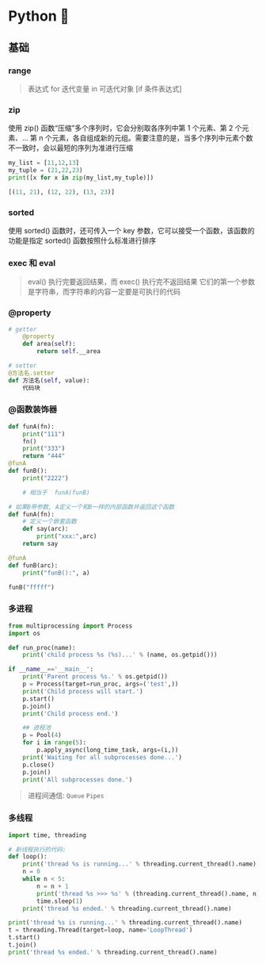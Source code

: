 # Python 🐍

## 基础

### range

> 表达式 for 迭代变量 in 可迭代对象 [if 条件表达式]

### zip

使用 zip() 函数“压缩”多个序列时，它会分别取各序列中第 1 个元素、第 2 个元素、... 第 n 个元素，各自组成新的元组。需要注意的是，当多个序列中元素个数不一致时，会以最短的序列为准进行压缩

```python
my_list = [11,12,13]
my_tuple = (21,22,23)
print([x for x in zip(my_list,my_tuple)])

[(11, 21), (12, 22), (13, 23)]
```

### sorted

使用 sorted() 函数时，还可传入一个 key 参数，它可以接受一个函数，该函数的功能是指定 sorted() 函数按照什么标准进行排序

### exec 和 eval

> eval() 执行完要返回结果，而 exec() 执行完不返回结果 它们的第一个参数是字符串，而字符串的内容一定要是可执行的代码

### @property

```python
# getter
    @property
    def area(self):
        return self.__area

# setter
@方法名.setter
def 方法名(self, value):
    代码块
```

### @函数装饰器

```python
def funA(fn):
    print("111")
    fn()
    print("333")
    return "444"
@funA
def funB():
    print("2222")

    # 相当于  funA(funB)

# 如果B带参数, A定义一个和B一样的内部函数并返回这个函数
def funA(fn):
    # 定义一个嵌套函数
    def say(arc):
        print("xxx:",arc)
    return say

@funA
def funB(arc):
    print("funB():", a)

funB("fffff")
```

### 多进程

```python
from multiprocessing import Process
import os

def run_proc(name):
    print('child process %s (%s)...' % (name, os.getpid()))

if __name__=='__main__':
    print('Parent process %s.' % os.getpid())
    p = Process(target=run_proc, args=('test',))
    print('Child process will start.')
    p.start()
    p.join()
    print('Child process end.')

    ## 进程池
    p = Pool(4)
    for i in range(5):
        p.apply_async(long_time_task, args=(i,))
    print('Waiting for all subprocesses done...')
    p.close()
    p.join()
    print('All subprocesses done.')
```

> 进程间通信: <code>Queue</code> <code>Pipes</code>

### 多线程

```python
import time, threading

# 新线程执行的代码:
def loop():
    print('thread %s is running...' % threading.current_thread().name)
    n = 0
    while n < 5:
        n = n + 1
        print('thread %s >>> %s' % (threading.current_thread().name, n))
        time.sleep(1)
    print('thread %s ended.' % threading.current_thread().name)

print('thread %s is running...' % threading.current_thread().name)
t = threading.Thread(target=loop, name='LoopThread')
t.start()
t.join()
print('thread %s ended.' % threading.current_thread().name)
```
